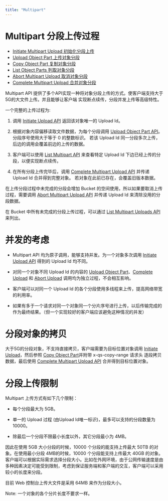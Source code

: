 ```yaml
---
title: "Multipart"
---
```


# Multipart 分段上传过程
- [Initiate Multipart Upload 初始化分段上传](initiate/)
- [Upload Object Part 上传对象分段](upload/)
- [Copy Object Part 复制对象分段](copy/)
- [List Object Parts 列取对象分段](list/)
- [Abort Multipart Upload 取消对象分段](abort/)
- [Complete Multipart Upload 合并对象分段](complete/)

Multipart API 提供了多个API实现一种将对象分段上传的方式。使客户端支持大于5G的大文件上传。并且能够让客户端
实现断点续传，分段并发上传等高级特性。

一个完整的上传过程为:

1. 调用 [Initiate Upload API](initiate/) 返回该对象唯一的 Upload Id。

2. 根据对象内容偏移读取文件数据，为每个分段调用 [Upload Object Part API](upload/)。分段序号使用大于等于 0 的整数标识。
   若该 Upload Id 同一分段多次上传，后边的调用会覆盖前边的上传的数据。

3. 客户端可以使用 [List Multipart API](list/) 来查看特定 Upload Id 下边已经上传的分段，以便实现断点续传。

4. 在所有分段上传完毕后，调用 [Complete Multipart Upload API](complete/) 并传递 Upload Id 合并得到完整对象。
   若对象在此前已存在，会覆盖旧版本数据。


在上传分段过程中未完成的分段会增加 Bucket 的空间使用，所以如果要取消上传过程，需要调用 [Abort Multipart Upload API](abort/)
并传递 Upload Id 来清除没用的分段数据。

在 Bucket 中所有未完成的分段上传过程，可以通过 [List Multipart Uploads API](../../bucket/list_multipart_uploads/)来列出。


# 并发的考虑

- Multipart API 均为原子调用，能够支持并发。为一个对象多次调用 [Initiate Upload API](initiate/)  得到的 Upload Id 均不同。

- 对同一个对象不同 Upload Id 的内容的 [Upload Object Part](upload/)、[Complete Upload](complete/) 和 [Abort Upload](abort/) 调用均为独立过程，不会相互影响。

- 客户端可以对同一个 Upload Id 的各个分段使用多线程来上传，提高网络带宽的利用率。

- 如果有多于一个请求对同一个对象同一个分片序号进行上传，以后传输完成的作为最终结果。（但一个实现较好的客户端应该避免这种情况的并发）


# 分段对象的拷贝

大于5G的分段对象，不支持直接拷贝，客户端需要为目标位置对象调用 [Initiate Upload](initiate/)，然后参照 [Copy Object Part](copy/)并附带 x-qs-copy-range 请求头
逐段拷贝数据，最后使用 [Complete Multipart Upload API](complete/) 合并得到目标位置对象。

# 分段上传限制

Multipart 上传方式有如下几个限制：

- 每个分段最大为 5GB。

- 单一的 Upload 过程 (由Upload Id唯一标识)，最多可以支持的分段数量为10000。

- 除最后一个分段不限最小长度以外，其它分段最小为 4MB。

因此在使用 5GB 大小分段的时候，10000 个分段的能支持上传最大 50TB 的对象。在使用最小分段 4MB的时候，10000 个分段能支持上传最大 40GB 的对象。
客户端可以根据实际需求选择分段大小。比如在外网环境，由于公网传输速度是由多种因素决定可能受到限制，考虑到保证服务端和客户端的交互，客户端可以采用较小的长度来分段。

目前 Web 控制台上传大文件是采用 64MB 来作为分段大小。

Note: 一个对象的各个分片长度不要求一样。
